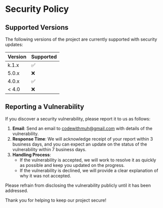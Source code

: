 # Security Policy

## Supported Versions

The following versions of the project are currently supported with security updates:

| Version | Supported          |
| ------- | ------------------ |
| k.1.x   | :white_check_mark: |
| 5.0.x   | :x:                |
| 4.0.x   | :white_check_mark: |
| < 4.0   | :x:                |

## Reporting a Vulnerability

If you discover a security vulnerability, please report it to us as follows:

1. **Email**: Send an email to [codewithmuh@gmail.com](mailto:codewithmuh@gmail.com) with details of the vulnerability.
2. **Response Time**: We will acknowledge receipt of your report within 3 business days, and you can expect an update on the status of the vulnerability within 7 business days.
3. **Handling Process**:
   - If the vulnerability is accepted, we will work to resolve it as quickly as possible and keep you updated on the progress.
   - If the vulnerability is declined, we will provide a clear explanation of why it was not accepted.

Please refrain from disclosing the vulnerability publicly until it has been addressed.

Thank you for helping to keep our project secure!
